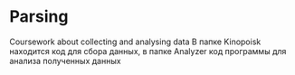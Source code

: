 # Parsing
Coursework about collecting and analysing data
В папке Kinopoisk находится код для сбора данных, в папке Analyzer код программы для анализа полученных данных
